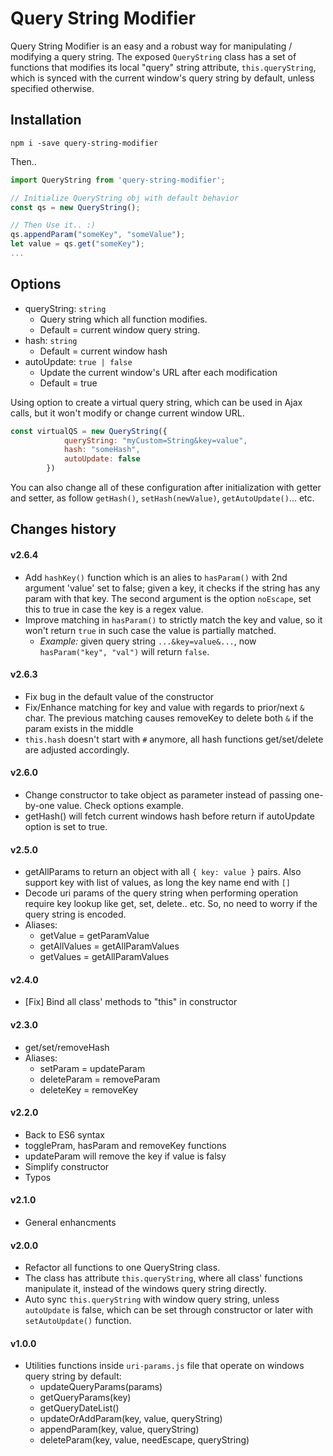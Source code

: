 # Query String Modifier
Query String Modifier is an easy and a robust way for manipulating / modifying a query string. The exposed `QueryString` class has a set of functions that modifies its local "query" string attribute, `this.queryString`, which is synced with the current window's query string by default, unless specified otherwise.

## Installation

```
npm i -save query-string-modifier
```

Then..
```js
import QueryString from 'query-string-modifier';

// Initialize QueryString obj with default behavior
const qs = new QueryString(); 

// Then Use it.. :)
qs.appendParam("someKey", "someValue");
let value = qs.get("someKey");   
...
```

## Options
- queryString: `string`
    - Query string which all function modifies.
    - Default = current window query string.
- hash: `string`
    - Default = current window hash
- autoUpdate: `true | false`
    - Update the current window's URL after each modification
    - Default = true

Using option to create a virtual query string, which can be used in Ajax calls, but it won't modify or change current window URL.
```js 
const virtualQS = new QueryString({ 
            queryString: "myCustom=String&key=value", 
            hash: "someHash", 
            autoUpdate: false
        })
```

You can also change all of these configuration after initialization with getter and setter, as follow `getHash()`, `setHash(newValue)`, `getAutoUpdate()`... etc.


## Changes history
#### v2.6.4
- Add `hashKey()` function which is an alies to `hasParam()` with 2nd argument 'value' set to false; given a key, it checks if the string has any param with that key. The second argument is the option `noEscape`, set this to true in case the key is a regex value.
- Improve matching in `hasParam()` to strictly match the key and value, so it won't return `true` in such case the value is partially matched.
    - _Example:_ given query string `...&key=value&...`, now `hasParam("key", "val")` will return `false`.
    
#### v2.6.3
- Fix bug in the default value of the constructor
- Fix/Enhance matching for key and value with regards to prior/next `&` char. The previous matching causes removeKey to delete both `&` if the param exists in the middle
- `this.hash` doesn't start with `#` anymore, all hash functions get/set/delete are adjusted accordingly.

#### v2.6.0
- Change constructor to take object as parameter instead of passing one-by-one value. Check options example.
- getHash() will fetch current windows hash before return if autoUpdate option is set to true.

#### v2.5.0
- getAllParams to return an object with all `{ key: value }` pairs. Also support key with list of values, as long the key name end with `[]`
- Decode uri params of the query string when performing operation require key lookup like get, set, delete.. etc. So, no need to worry if the query string is encoded.
- Aliases:
    - getValue = getParamValue
    - getAllValues = getAllParamValues
    - getValues = getAllParamValues

#### v2.4.0 
- [Fix] Bind all class' methods to "this" in constructor

#### v2.3.0 
- get/set/removeHash
- Aliases:
    - setParam = updateParam
    - deleteParam = removeParam
    - deleteKey = removeKey

#### v2.2.0 
- Back to ES6 syntax
- togglePram, hasParam and removeKey functions
- updateParam will remove the key if value is falsy
- Simplify constructor
- Typos

#### v2.1.0 
- General enhancments

#### v2.0.0 
- Refactor all functions to one QueryString class.
- The class has attribute `this.queryString`, where all class' functions manipulate it, instead of the windows query string directly.
- Auto sync `this.queryString` with window query string, unless `autoUpdate` is false, which can be set through constructor or later with `setAutoUpdate()` function.

#### v1.0.0
- Utilities functions inside `uri-params.js` file that operate on windows query string by default:
    - updateQueryParams(params)
    - getQueryParams(key)
    - getQueryDateList()
    - updateOrAddParam(key, value, queryString)
    - appendParam(key, value, queryString)
    - deleteParam(key, value, needEscape, queryString)

